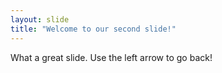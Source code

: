 ```yaml
---
layout: slide
title: "Welcome to our second slide!"
---
```

What a great slide.
Use the left arrow to go back!
